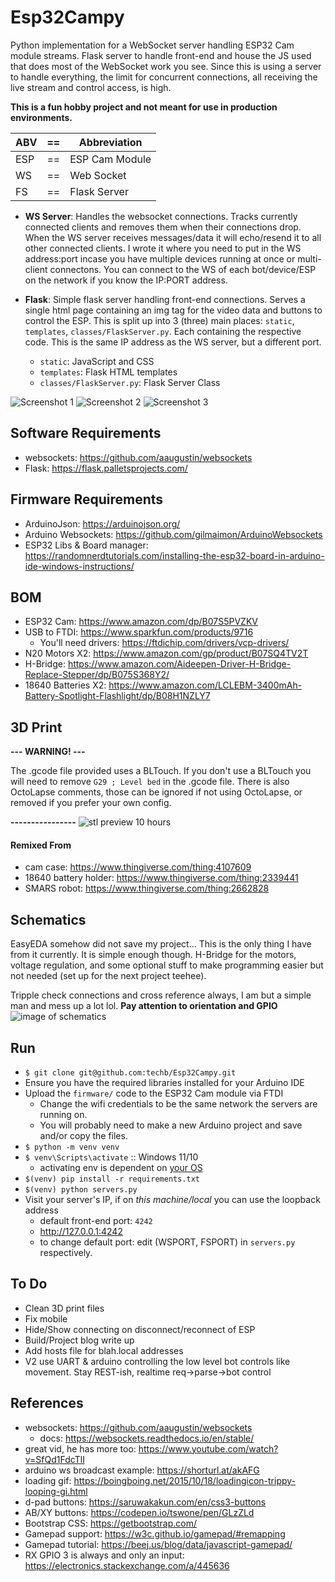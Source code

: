 # Esp32Campy
Python implementation for a WebSocket server handling ESP32 Cam module streams. Flask server to handle front-end and house the JS used that does most of the WebSocket work you see. Since this is using a server to handle everything, the limit for concurrent connections, all receiving the live stream and control access, is high.

**This is a fun hobby project and not meant for use in production environments.**


| ABV | == | Abbreviation |
|-----|---|----------------|
| ESP | == | ESP Cam Module |
| WS  | == | Web Socket     |
| FS  | == | Flask Server   |


- **WS Server**: Handles the websocket connections. Tracks currently connected clients and removes them when their connections drop. When the WS server receives  messages/data it will echo/resend it to all other connected clients. I wrote it where you need to put in the WS address:port incase you have multiple devices running at once or multi-client connectons. You can connect to the WS of each bot/device/ESP on the network if you know the IP:PORT address.

- **Flask**: Simple flask server handling front-end connections. Serves a single html page containing an img tag for the video data and buttons to control the ESP. This is split up into 3 (three) main places: `static`, `templates`, `classes/FlaskServer.py`. Each containing the respective code. This is the same IP address as the WS server, but a different port.
  - `static`: JavaScript and CSS
  - `templates`: Flask HTML templates
  - `classes/FlaskServer.py`: Flask Server Class

![Screenshot 1](READMEFILES/img/splash-page.png)
![Screenshot 2](READMEFILES/img/new-connecting.png)
![Screenshot 3](READMEFILES/img/new-working-screenshot.png)


## Software Requirements
- websockets: https://github.com/aaugustin/websockets
- Flask: https://flask.palletsprojects.com/


## Firmware Requirements
- ArduinoJson: https://arduinojson.org/
- Arduino Websockets: https://github.com/gilmaimon/ArduinoWebsockets
- ESP32 Libs & Board manager: https://randomnerdtutorials.com/installing-the-esp32-board-in-arduino-ide-windows-instructions/


## BOM
- ESP32 Cam: https://www.amazon.com/dp/B07S5PVZKV
- USB to FTDI: https://www.sparkfun.com/products/9716
  - You'll need drivers: https://ftdichip.com/drivers/vcp-drivers/
- N20 Motors X2: https://www.amazon.com/gp/product/B07SQ4TV2T
- H-Bridge: https://www.amazon.com/Aideepen-Driver-H-Bridge-Replace-Stepper/dp/B075S368Y2/
- 18640 Batteries X2: https://www.amazon.com/LCLEBM-3400mAh-Battery-Spotlight-Flashlight/dp/B08H1NZLY7


## 3D Print
**--- WARNING! ---**

The .gcode file provided uses a BLTouch.
If you don't use a BLTouch you will need to remove `G29 ; Level bed` in the .gcode file.
There is also OctoLapse comments, those can be ignored if not using OctoLapse, or removed if you prefer your own config.

**----------------**
![stl preview 10 hours](READMEFILES/img/new-design-3d.png)

#### Remixed From
- cam case: https://www.thingiverse.com/thing:4107609
- 18640 battery holder: https://www.thingiverse.com/thing:2339441
- SMARS robot: https://www.thingiverse.com/thing:2662828


## Schematics
EasyEDA somehow did not save my project... This is the only thing I have from it currently. It is simple enough though. H-Bridge for the motors, voltage regulation, and some optional stuff to make programming easier but not needed (set up for the next project teehee). 

Tripple check connections and cross reference always, I am but a simple man and mess up a lot lol. **Pay attention to orientation and GPIO**
![image of schematics](READMEFILES/img/Schematic.png)


## Run
- `$ git clone git@github.com:techb/Esp32Campy.git`
- Ensure you have the required libraries installed for your Arduino IDE
- Upload the `firmware/` code to the ESP32 Cam module via FTDI
  - Change the wifi credentials to be the same network the servers are running on. 
  - You will probably need to make a new Arduino project and save and/or copy the files.
- `$ python -m venv venv`
- `$ venv\Scripts\activate` :: Windows 11/10
  - activating env is dependent on [your OS](https://www.infoworld.com/article/3239675/virtualenv-and-venv-python-virtual-environments-explained.html)
- `$(venv) pip install -r requirements.txt`
- `$(venv) python servers.py`
- Visit your server's IP, if on _this machine/local_ you can use the loopback address
  - default front-end port: `4242`
  - http://127.0.0.1:4242
  - to change default port: edit (WSPORT, FSPORT) in `servers.py` respectively.


## To Do
- Clean 3D print files
- Fix mobile
- Hide/Show connecting on disconnect/reconnect of ESP
- Build/Project blog write up
- Add hosts file for blah.local addresses
- V2 use UART & arduino controlling the low level bot controls like movement. Stay REST-ish, realtime req->parse->bot control


## References
- websockets: https://github.com/aaugustin/websockets
  - docs: https://websockets.readthedocs.io/en/stable/
- great vid, he has more too: https://www.youtube.com/watch?v=SfQd1FdcTlI
- arduino ws broadcast example: https://shorturl.at/akAFG
- loading gif: https://boingboing.net/2015/10/18/loadingicon-trippy-looping-gi.html
- d-pad buttons: https://saruwakakun.com/en/css3-buttons
- AB/XY buttons: https://codepen.io/tswone/pen/GLzZLd
- Bootstrap CSS: https://getbootstrap.com/
- Gamepad support: https://w3c.github.io/gamepad/#remapping
- Gamepad tutorial: https://beej.us/blog/data/javascript-gamepad/
- RX GPIO 3 is always and only an input: https://electronics.stackexchange.com/a/445636